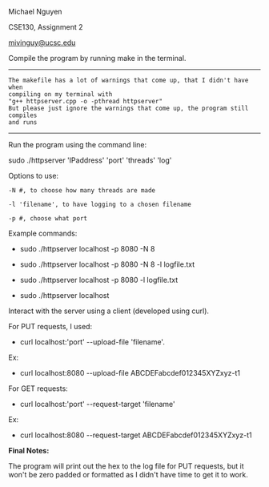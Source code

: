 Michael Nguyen

CSE130, Assignment 2

mivinguy@ucsc.edu

Compile the program by running make in the terminal.

------------------------------------
    
    The makefile has a lot of warnings that come up, that I didn't have when 
    compiling on my terminal with 
    "g++ httpserver.cpp -o -pthread httpserver"
    But please just ignore the warnings that come up, the program still compiles 
    and runs
    
------------------------------------

Run the program using the command line:

sudo ./httpserver 'IPaddress' 'port' 'threads' 'log'

Options to use:

    -N #, to choose how many threads are made
    
    -l 'filename', to have logging to a chosen filename
    
    -p #, choose what port

Example commands:

- sudo ./httpserver localhost -p 8080 -N 8 

- sudo ./httpserver localhost -p 8080 -N 8 -l logfile.txt

- sudo ./httpserver localhost -p 8080 -l logfile.txt

- sudo ./httpserver localhost

Interact with the server using a client (developed using curl).

For PUT requests, I used:

- curl localhost:'port' --upload-file 'filename'. 

Ex:

- curl localhost:8080 --upload-file ABCDEFabcdef012345XYZxyz-t1

For GET requests:

- curl localhost:'port' --request-target 'filename'

Ex:

- curl localhost:8080 --request-target ABCDEFabcdef012345XYZxyz-t1

**Final Notes:**

The program will print out the hex to the log file for PUT requests, but it 
won't be zero padded or formatted as I didn't have time to get it to work.